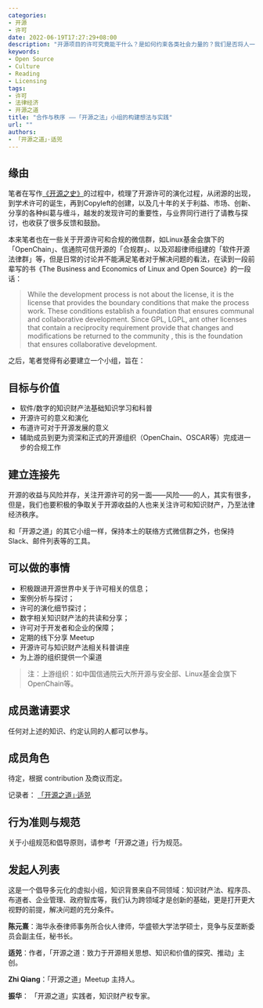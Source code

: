 ```yaml
---
categories:
- 开源
- 许可
date: 2022-06-19T17:27:29+08:00
description: "开源项目的许可究竟能干什么？是如何约束各类社会力量的？我们是否将人一律想成遵守许可的，是决定我们如何做事的，开源的世界很大，大到需要各类人才来共同铸就，为迎接更多的开源人才，我们打算从法理和科普的意义出发，来做一个推动开源许可的小组。做别人还没有做的事情。"
keywords:
- Open Source
- Culture
- Reading
- Licensing
tags:
- 许可
- 法律经济
- 开源之道
title: "合作与秩序 ——「开源之法」小组的构建想法与实践"
url: ""
authors:
- 「开源之道」·适兕
---
```

## 缘由

笔者在写作[《开源之史》](.)的过程中，梳理了开源许可的演化过程，从闭源的出现，到学术许可的诞生，再到Copyleft的创建，以及几十年的关于利益、市场、创新、分享的各种纠葛与缠斗，越发的发现许可的重要性，与业界同行进行了请教与探讨，也收获了很多反馈和鼓励。

本来笔者也在一些关于开源许可和合规的微信群，如Linux基金会旗下的「OpenChain」、信通院可信开源的「合规群」、以及邓超律师组建的「软件开源法律群」等，但是日常的讨论并不能满足笔者对于解决问题的看法，在读到一段前辈写的书《The Business and Economics of Linux and Open Source》的一段话：

> While the development process is not about the license, it is the license that provides the boundary conditions that make the process work. These conditions establish a foundation that ensures communal and collaborative development. Since GPL, LGPL, ant other licenses that contain a reciprocity requirement provide that changes and modifications be returned to the community , this is the foundation that ensures collaborative development.

之后，笔者觉得有必要建立一个小组，旨在：

## 目标与价值

* 软件/数字的知识财产法基础知识学习和科普
* 开源许可的意义和演化
* 布道许可对于开源发展的意义
* 辅助成员到更为资深和正式的开源组织（OpenChain、OSCAR等）完成进一步的合规工作

## 建立连接先

开源的收益与风险并存，关注开源许可的另一面——风险——的人，其实有很多，但是，我们也要积极的争取关于开源收益的人也来关注许可和知识财产，乃至法律经济秩序。

和「开源之道」的其它小组一样，保持本土的联络方式微信群之外，也保持Slack、邮件列表等的工具。

## 可以做的事情

*  积极跟进开源世界中关于许可相关的信息；
*  案例分析与探讨；
*  许可的演化细节探讨；
*  数字相关知识财产法的共读和分享；
*  许可对于开发者和企业的保障；
*  定期的线下分享 Meetup
*  开源许可与知识财产法相关科普讲座
*  为上游的组织提供一个渠道

> 注：上游组织：如中国信通院云大所开源与安全部、Linux基金会旗下OpenChain等。

## 成员邀请要求

任何对上述的知识、约定认同的人都可以参与。

## 成员角色

待定，根据 contribution 及商议而定。

记录者： [「开源之道」·适兕](all_about_kuosi/)



## 行为准则与规范

关于小组规范和倡导原则，请参考「开源之道」行为规范。

## 发起人列表

这是一个倡导多元化的虚拟小组，知识背景来自不同领域：知识财产法、程序员、布道者、企业管理、政府智库等，我们认为跨领域才是创新的基础，更是打开更大视野的前提，解决问题的充分条件。

**陈元熹**：海华永泰律师事务所合伙人律师，华盛顿大学法学硕士，竞争与反垄断委员会副主任，秘书长。

**适兕**：作者，「开源之道：致力于开源相关思想、知识和价值的探究、推动」主创。

**Zhi Qiang**：「开源之道」Meetup 主持人。

**振华**： 「开源之道」实践者，知识财产权专家。




